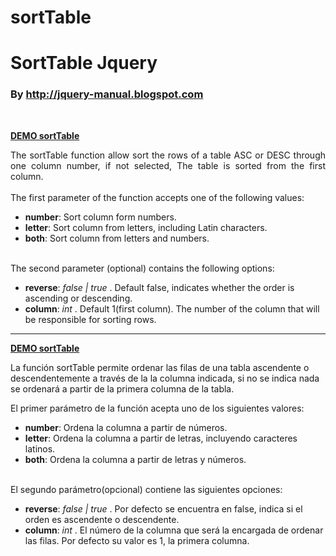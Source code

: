 sortTable
=========

 <h1>SortTable Jquery</h1>
 <h3>By <a href="http://jquery-manual.blogspot.com" target="_blank">http://jquery-manual.blogspot.com</a></h3>
 <br />
 
<strong><a href="http://jquery-manual.blogspot.com/2013/11/sorttable-how-to-sort-rows-of-table.html" target="_blank">DEMO sortTable</a></strong>

<div style="text-align: justify;">
The sortTable function allow sort the rows of a table ASC or DESC through one column number, if not selected, The table is sorted from the first column.</div>
<br />
The first parameter of the function accepts one of the following values:
<br />
<ul>
<li><b>number</b>: Sort column form numbers.</li>
<li><b>letter</b>: Sort column from letters, including Latin characters.</li>
<li><b>both</b>: Sort column from letters and numbers.</li>
</ul>
<br />
The second parameter (optional) contains the following options:
<br />
<ul>
<li><b>reverse</b>: <i>false | true</i> . Default false, indicates whether the order is ascending or descending.</li>
<li><b>column</b>: <i>int</i> . Default 1(first column). The number of the column that will be responsible for sorting rows.</li>
</ul>
 
 <hr />
 
<strong><a href="http://jquery-manual.blogspot.com.es/2013/11/sorttable-como-ordenar-las-filas-de-una.html" target="_blank">DEMO sortTable</a></strong>
 
<p>La función sortTable permite ordenar las filas de una tabla ascendente o descendentemente a través de la 
la columna indicada, si no se indica nada se ordenará a partir de la primera columna de la tabla.</p>
<p>
El primer parámetro de la función acepta uno de los siguientes valores:
<ul>
<li><strong>number</strong>: Ordena la columna a partir de números.</li>
<li><strong>letter</strong>: Ordena la columna a partir de letras, incluyendo caracteres latinos.</li>
<li><strong>both</strong>: Ordena la columna a partir de letras y números.</li>
</ul>
<br />
El segundo parámetro(opcional) contiene las siguientes opciones:
<ul>
<li><strong>reverse</strong>: <i>false | true</i> . Por defecto se encuentra en false, indica si el orden es ascendente o descendente.</li>
<li><strong>column</strong>: <i>int</i> . El número de la columna que será la encargada de ordenar las filas. Por defecto su valor es 1, la primera columna.</li>
</ul>
</p>
